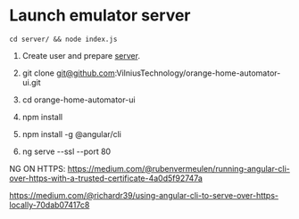 # Launch emulator server

``cd server/ && node index.js``

1. Create user and prepare [server](server-setup.md).

2. git clone git@github.com:VilniusTechnology/orange-home-automator-ui.git

3. cd orange-home-automator-ui

4. npm install

5. npm install -g @angular/cli

6. ng serve --ssl --port 80

NG ON HTTPS:
https://medium.com/@rubenvermeulen/running-angular-cli-over-https-with-a-trusted-certificate-4a0d5f92747a

https://medium.com/@richardr39/using-angular-cli-to-serve-over-https-locally-70dab07417c8


